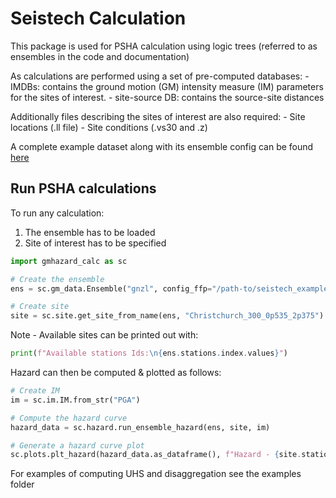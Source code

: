 # Seistech Calculation

This package is used for PSHA calculation using logic trees (referred to as ensembles in the code and documentation)

As calculations are performed using a set of pre-computed databases:
    - IMDBs: contains the ground motion (GM) intensity measure (IM) parameters for the sites of interest.
    - site-source DB: contains the source-site distances

Additionally files describing the sites of interest are also required:
    - Site locations (.ll file)
    - Site conditions (.vs30 and .z)

A complete example dataset along with its ensemble config can be found [here](https://www.dropbox.com/s/2il2hhbzrlueujl/seistech_example_data.zip?dl=0)

## Run PSHA calculations

To run any calculation:
1) The ensemble has to be loaded
2) Site of interest has to be specified

```python
import gmhazard_calc as sc

# Create the ensemble
ens = sc.gm_data.Ensemble("gnzl", config_ffp="/path-to/seistech_example_data/v20p5emp_gnzl.yaml")

# Create site
site = sc.site.get_site_from_name(ens, "Christchurch_300_0p535_2p375")
```

Note - Available sites can be printed out with:
```python
print(f"Available stations Ids:\n{ens.stations.index.values}")
```

Hazard can then be computed & plotted as follows:
```python
# Create IM
im = sc.im.IM.from_str("PGA")

# Compute the hazard curve
hazard_data = sc.hazard.run_ensemble_hazard(ens, site, im)

# Generate a hazard curve plot
sc.plots.plt_hazard(hazard_data.as_dataframe(), f"Hazard - {site.station_name} - {im}", im, save_file="./hazard.png")
```

For examples of computing UHS and disaggregation see the examples folder

